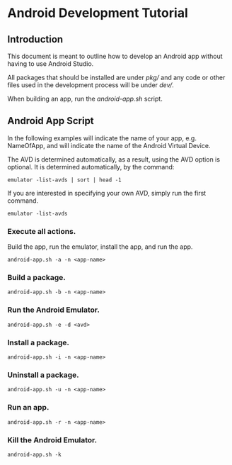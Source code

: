 # Android Development Tutorial

## Introduction

This document is meant to outline how to develop an Android app without having
to use Android Studio.

All packages that should be installed are under *pkg/* and any code or other
files used in the development process will be under *dev/*.

When building an app, run the *android-app.sh* script.

## Android App Script

In the following examples *<app-name>* will indicate the name of your app,
e.g. NameOfApp, and *<avd>* will indicate the name of the Android Virtual Device.

The AVD is determined automatically, as a result, using the AVD option is
optional. It is determined automatically, by the command:
```
emulator -list-avds | sort | head -1
```

If you are interested in specifying your own AVD, simply run the first command.
```
emulator -list-avds
```

### Execute all actions.

Build the app, run the emulator, install the app, and run the app.
```
android-app.sh -a -n <app-name>
```

### Build a package.

```
android-app.sh -b -n <app-name>
```

### Run the Android Emulator.

```
android-app.sh -e -d <avd>
```

### Install a package.

```
android-app.sh -i -n <app-name>
```

### Uninstall a package.

```
android-app.sh -u -n <app-name>
```

### Run an app.

```
android-app.sh -r -n <app-name>
```

### Kill the Android Emulator.

```
android-app.sh -k
```
